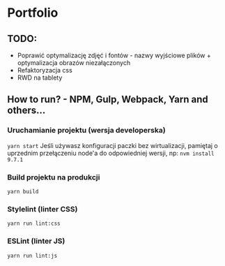 # Portfolio

## TODO:
- Poprawić optymalizację zdjęć i fontów - nazwy wyjściowe plików + optymalizacja obrazów niezałączonych
- Refaktoryzacja css
- RWD na tablety

## How to run? - NPM, Gulp, Webpack, Yarn and others...
### Uruchamianie projektu (wersja developerska)
```yarn start```
Jeśli używasz konfiguracji paczki bez wirtualizacji, pamiętaj o uprzednim przełączeniu node'a do odpowiedniej wersji, np:
```nvm install 9.7.1```

### Build projektu na produkcji
```yarn build```

### Stylelint (linter CSS)
```yarn run lint:css```

### ESLint (linter JS)
```yarn run lint:js```
